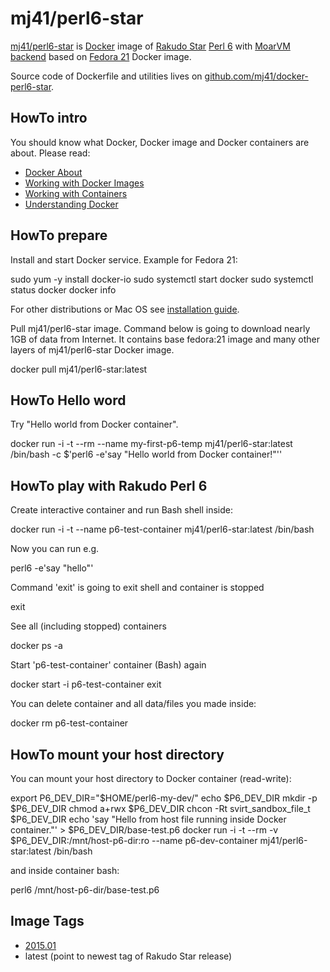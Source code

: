 mj41/perl6-star
===============

[mj41/perl6-star](https://registry.hub.docker.com/u/mj41/perl6-star/) is [Docker](https://www.docker.com/whatisdocker/) image
of [Rakudo Star](http://rakudo.org/about/) [Perl 6](http://perl6.org/) with [MoarVM backend](http://moarvm.com/)
based on [Fedora 21](https://registry.hub.docker.com/_/fedora/) Docker image.

Source code of Dockerfile and utilities lives on [github.com/mj41/docker-perl6-star](https://github.com/mj41/docker-perl6-star).

HowTo intro
-----------

You should know what Docker, Docker image and Docker containers are about. Please read:

* [Docker About](https://docs.docker.com/)
* [Working with Docker Images](https://docs.docker.com/userguide/dockerimages/)
* [Working with Containers](https://docs.docker.com/userguide/usingdocker/)
* [Understanding Docker](https://docs.docker.com/introduction/understanding-docker/)

HowTo prepare
-------------

Install and start Docker service. Example for Fedora 21:

  sudo yum -y install docker-io
  sudo systemctl start docker
  sudo systemctl status docker
  docker info

For other distributions or Mac OS see [installation guide](https://docs.docker.com/installation/#installation).

Pull mj41/perl6-star image. Command below is going to download nearly 1GB of data from Internet.
It contains base fedora:21 image and many other layers of mj41/perl6-star Docker image.

  docker pull mj41/perl6-star:latest

HowTo Hello word
----------------

Try "Hello world from Docker container".

  docker run -i -t --rm --name my-first-p6-temp mj41/perl6-star:latest /bin/bash -c $'perl6 -e\'say "Hello world from Docker container!"\''

HowTo play with Rakudo Perl 6
-----------------------------

Create interactive container and run Bash shell inside:

  docker run -i -t --name p6-test-container mj41/perl6-star:latest /bin/bash

Now you can run e.g.

  perl6 -e'say "hello"'

Command 'exit' is going to exit shell and container is stopped

  exit

See all (including stopped) containers

  docker ps -a

Start 'p6-test-container' container (Bash) again

  docker start -i p6-test-container
  exit

You can delete container and all data/files you made inside:

  docker rm p6-test-container

HowTo mount your host directory
-------------------------------

You can mount your host directory to Docker container (read-write):

  export P6_DEV_DIR="$HOME/perl6-my-dev/"
  echo $P6_DEV_DIR
  mkdir -p $P6_DEV_DIR
  chmod a+rwx $P6_DEV_DIR
  chcon -Rt svirt_sandbox_file_t $P6_DEV_DIR
  echo 'say "Hello from host file running inside Docker container."' > $P6_DEV_DIR/base-test.p6
  docker run -i -t --rm -v $P6_DEV_DIR:/mnt/host-p6-dir:ro --name p6-dev-container mj41/perl6-star:latest /bin/bash

and inside container bash:

  perl6 /mnt/host-p6-dir/base-test.p6

Image Tags
----------
* [2015.01](https://github.com/mj41/docker-perl6-star/blob/develop/tags/2015.01.md)
* latest (point to newest tag of Rakudo Star release)
